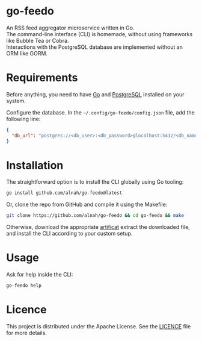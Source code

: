 # go-feedo

An RSS feed aggregator microservice written in Go.  
The command-line interface (CLI) is homemade, without using frameworks like Bubble Tea or Cobra.  
Interactions with the PostgreSQL database are implemented without an ORM like GORM.

# Requirements

Before anything, you need to have [Go](https://go.dev/doc/install) and [PostgreSQL](https://www.postgresql.org/docs/current/installation.html) installed on your system.

Configure the database. In the `~/.config/go-feedo/config.json` file, add the following line:

```json
{
  "db_url": "postgres://<db_user>:<db_password>@localhost:5432/<db_name>?sslmode=disable"
}
```

# Installation

The straightforward option is to install the CLI globally using Go tooling:

```bash
go install github.com/alnah/go-feedo@latest
```

Or, clone the repo from GitHub and compile it using the Makefile:

```bash
git clone https://github.com/alnah/go-feedo && cd go-feedo && make
```

Otherwise, download the appropriate [artificat](https://github.com/alnah/go-feedo/releases)
extract the downloaded file, and install the CLI according to your custom setup.

# Usage

Ask for help inside the CLI:

```bash
go-feedo help
```

# Licence

This project is distributed under the Apache License.
See the [LICENCE](https://github.com/alnah/go-feedo/blob/main/LICENCE) file for more details.

